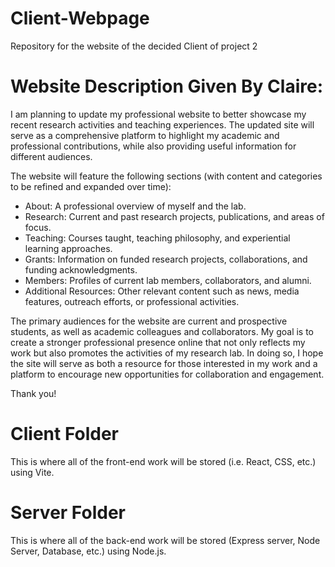 # Client-Webpage
Repository for the website of the decided Client of project 2 

# Website Description Given By Claire: 
I am planning to update my professional website to better showcase my recent research activities and teaching experiences. The updated site will serve as a comprehensive platform to highlight my academic and professional contributions, while also providing useful information for different audiences.

The website will feature the following sections (with content and categories to be refined and expanded over time):

- About: A professional overview of myself and the lab.
- Research: Current and past research projects, publications, and areas of focus.
- Teaching: Courses taught, teaching philosophy, and experiential learning approaches.
- Grants: Information on funded research projects, collaborations, and funding acknowledgments.
- Members: Profiles of current lab members, collaborators, and alumni.
- Additional Resources: Other relevant content such as news, media features, outreach efforts, or professional activities.

The primary audiences for the website are current and prospective students, as well as academic colleagues and collaborators. My goal is to create a stronger professional presence online that not only reflects my work but also promotes the activities of my research lab. In doing so, I hope the site will serve as both a resource for those interested in my work and a platform to encourage new opportunities for collaboration and engagement.

Thank you!

# Client Folder
This is where all of the front-end work will be stored (i.e. React, CSS, etc.) using Vite.

# Server Folder
This is where all of the back-end work will be stored (Express server, Node Server, Database, etc.) using Node.js.
